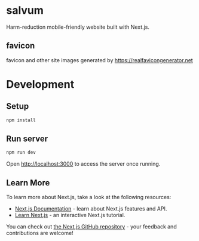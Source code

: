 # salvum

Harm-reduction mobile-friendly website built with Next.js.

## favicon

favicon and other site images generated by https://realfavicongenerator.net

# Development

## Setup

```bash
npm install
```

## Run server

```bash
npm run dev
```

Open [http://localhost:3000](http://localhost:3000) to access the server once running.

## Learn More

To learn more about Next.js, take a look at the following resources:

- [Next.js Documentation](https://nextjs.org/docs) - learn about Next.js features and API.
- [Learn Next.js](https://nextjs.org/learn) - an interactive Next.js tutorial.

You can check out [the Next.js GitHub repository](https://github.com/vercel/next.js/) - your feedback and contributions are welcome!

